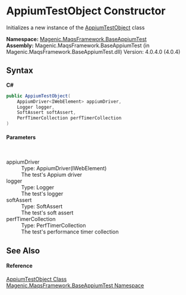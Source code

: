 # AppiumTestObject Constructor 
 

Initializes a new instance of the <a href="#/MAQS_4/Appium_AUTOGENERATED/AppiumTestObject_Class">AppiumTestObject</a> class

**Namespace:**&nbsp;<a href="#/MAQS_4/Appium_AUTOGENERATED/Magenic-MaqsFramework-BaseAppiumTest_Namespace">Magenic.MaqsFramework.BaseAppiumTest</a><br />**Assembly:**&nbsp;Magenic.MaqsFramework.BaseAppiumTest (in Magenic.MaqsFramework.BaseAppiumTest.dll) Version: 4.0.4.0 (4.0.4)

## Syntax

**C#**<br />
``` C#
public AppiumTestObject(
	AppiumDriver<IWebElement> appiumDriver,
	Logger logger,
	SoftAssert softAssert,
	PerfTimerCollection perfTimerCollection
)
```


#### Parameters
&nbsp;<dl><dt>appiumDriver</dt><dd>Type: AppiumDriver(IWebElement)<br />The test's Appium driver</dd><dt>logger</dt><dd>Type: Logger<br />The test's logger</dd><dt>softAssert</dt><dd>Type: SoftAssert<br />The test's soft assert</dd><dt>perfTimerCollection</dt><dd>Type: PerfTimerCollection<br />The test's performance timer collection</dd></dl>

## See Also


#### Reference
<a href="#/MAQS_4/Appium_AUTOGENERATED/AppiumTestObject_Class">AppiumTestObject Class</a><br /><a href="#/MAQS_4/Appium_AUTOGENERATED/Magenic-MaqsFramework-BaseAppiumTest_Namespace">Magenic.MaqsFramework.BaseAppiumTest Namespace</a><br />